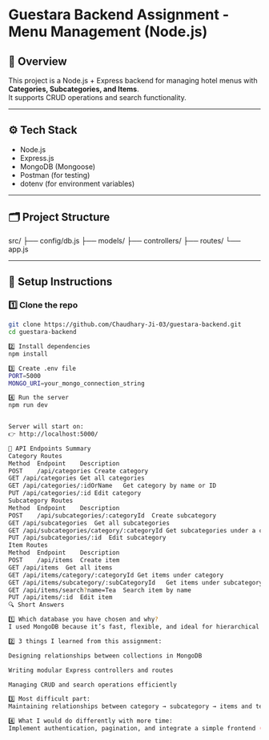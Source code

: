 # Guestara Backend Assignment - Menu Management (Node.js)

## 🧩 Overview

This project is a Node.js + Express backend for managing hotel menus with **Categories, Subcategories, and Items**.  
It supports CRUD operations and search functionality.

---

## ⚙️ Tech Stack

- Node.js
- Express.js
- MongoDB (Mongoose)
- Postman (for testing)
- dotenv (for environment variables)

---

## 🗂 Project Structure

src/
├── config/db.js
├── models/
├── controllers/
├── routes/
└── app.js

---

## 🚀 Setup Instructions

### 1️⃣ Clone the repo

````bash
git clone https://github.com/Chaudhary-Ji-03/guestara-backend.git
cd guestara-backend

2️⃣ Install dependencies
npm install

3️⃣ Create .env file
PORT=5000
MONGO_URI=your_mongo_connection_string

4️⃣ Run the server
npm run dev


Server will start on:
👉 http://localhost:5000/

🔗 API Endpoints Summary
Category Routes
Method	Endpoint	Description
POST	/api/categories	Create category
GET	/api/categories	Get all categories
GET	/api/categories/:idOrName	Get category by name or ID
PUT	/api/categories/:id	Edit category
Subcategory Routes
Method	Endpoint	Description
POST	/api/subcategories/:categoryId	Create subcategory
GET	/api/subcategories	Get all subcategories
GET	/api/subcategories/category/:categoryId	Get subcategories under a category
PUT	/api/subcategories/:id	Edit subcategory
Item Routes
Method	Endpoint	Description
POST	/api/items	Create item
GET	/api/items	Get all items
GET	/api/items/category/:categoryId	Get items under category
GET	/api/items/subcategory/:subCategoryId	Get items under subcategory
GET	/api/items/search?name=Tea	Search item by name
PUT	/api/items/:id	Edit item
🔍 Short Answers

1️⃣ Which database you have chosen and why?
I used MongoDB because it’s fast, flexible, and ideal for hierarchical JSON-like data structures such as categories, subcategories, and items.

2️⃣ 3 things I learned from this assignment:

Designing relationships between collections in MongoDB

Writing modular Express controllers and routes

Managing CRUD and search operations efficiently

3️⃣ Most difficult part:
Maintaining relationships between category → subcategory → items and testing all combinations cleanly.

4️⃣ What I would do differently with more time:
Implement authentication, pagination, and integrate a simple frontend (React/Next.js) to visualize menu data.
